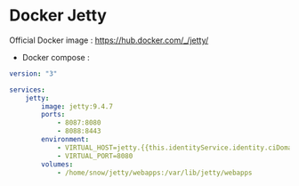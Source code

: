 Docker Jetty
===================

Official Docker image : https://hub.docker.com/_/jetty/

* Docker compose :

```yml
version: "3"

services:
    jetty:
        image: jetty:9.4.7
        ports:
            - 8087:8080
            - 8088:8443
        environment:
            - VIRTUAL_HOST=jetty.{{this.identityService.identity.ciDomain}}
            - VIRTUAL_PORT=8080
        volumes:
            - /home/snow/jetty/webapps:/var/lib/jetty/webapps
```